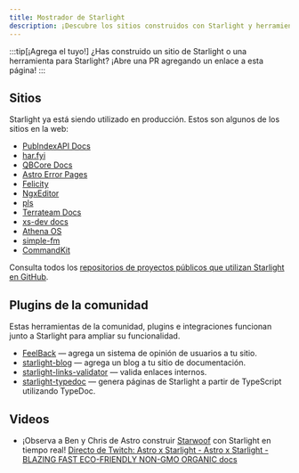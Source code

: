 ```yaml
---
title: Mostrador de Starlight
description: ¡Descubre los sitios construidos con Starlight y herramientas comunitarias que amplían Starlight!
---
```


:::tip[¡Agrega el tuyo!]
¿Has construido un sitio de Starlight o una herramienta para Starlight?
¡Abre una PR agregando un enlace a esta página!
:::

## Sitios

Starlight ya está siendo utilizado en producción. Estos son algunos de los sitios en la web:

- [PubIndexAPI Docs](https://docs.pubindexapi.com/)
- [har.fyi](https://har.fyi/)
- [QBCore Docs](https://brycerussell.github.io/qbcore-docs/)
- [Astro Error Pages](https://astro-error-page-documentation.vercel.app/)
- [Felicity](https://felicity.pages.dev/)
- [NgxEditor](https://sibiraj-s.github.io/ngx-editor/)
- [pls](https://dhruvkb.github.io/pls)
- [Terrateam Docs](https://terrateam.io/docs)
- [xs-dev docs](https://xs-dev.js.org)
- [Athena OS](https://www.athenaos.org)
- [simple-fm](https://simple.arciniega.one)
- [CommandKit](https://commandkit.underctrl.io)

Consulta todos los [repositorios de proyectos públicos que utilizan Starlight en GitHub](https://github.com/withastro/starlight/network/dependents).

## Plugins de la comunidad

Estas herramientas de la comunidad, plugins e integraciones funcionan junto a Starlight para ampliar su funcionalidad.

- [FeelBack](https://www.feelback.dev/blog/new-astro-starlight-integration/) — agrega un sistema de opinión de usuarios a tu sitio.
- [starlight-blog](https://github.com/HiDeoo/starlight-blog) — agrega un blog a tu sitio de documentación.
- [starlight-links-validator](https://github.com/HiDeoo/starlight-links-validator) — valida enlaces internos.
- [starlight-typedoc](https://github.com/HiDeoo/starlight-typedoc) — genera páginas de Starlight a partir de TypeScript utilizando TypeDoc.

## Videos

- ¡Observa a Ben y Chris de Astro construir [Starwoof](https://starwoof.vercel.app/) con Starlight en tiempo real! [Directo de Twitch: Astro x Starlight - Astro x Starlight - BLAZING FAST ECO-FRIENDLY NON-GMO ORGANIC docs](https://www.twitch.tv/videos/1841159960)
